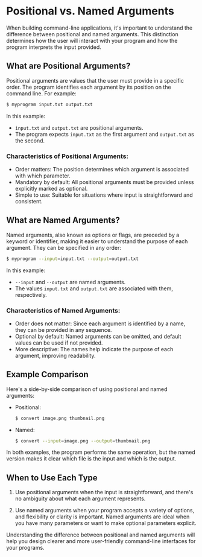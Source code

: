 # Positional vs. Named Arguments

When building command-line applications, it's important to understand the difference between positional and named arguments. This distinction determines how the user will interact with your program and how the program interprets the input provided.

## What are Positional Arguments?

Positional arguments are values that the user must provide in a specific order. The program identifies each argument by its position on the command line. For example:

```bash
$ myprogram input.txt output.txt
```

In this example:

- `input.txt` and `output.txt` are positional arguments.
- The program expects `input.txt` as the first argument and `output.txt` as the second.


### Characteristics of Positional Arguments:

- Order matters: The position determines which argument is associated with which parameter.
- Mandatory by default: All positional arguments must be provided unless explicitly marked as optional.
- Simple to use: Suitable for situations where input is straightforward and consistent.

## What are Named Arguments?

Named arguments, also known as options or flags, are preceded by a keyword or identifier, making it easier to understand the purpose of each argument. They can be specified in any order:

```bash
$ myprogram --input=input.txt --output=output.txt
```

In this example:

- `--input` and `--output` are named arguments.
- The values `input.txt` and `output.txt` are associated with them, respectively.

### Characteristics of Named Arguments:

- Order does not matter: Since each argument is identified by a name, they can be provided in any sequence.
- Optional by default: Named arguments can be omitted, and default values can be used if not provided.
- More descriptive: The names help indicate the purpose of each argument, improving readability.

## Example Comparison

Here's a side-by-side comparison of using positional and named arguments:

- Positional:
    ```bash
    $ convert image.png thumbnail.png
    ```

- Named:
    ```bash
    $ convert --input=image.png --output=thumbnail.png
    ```

In both examples, the program performs the same operation, but the named version makes it clear which file is the input and which is the output.

## When to Use Each Type

1. Use positional arguments when the input is straightforward, and there's no ambiguity about what each argument represents.

2. Use named arguments when your program accepts a variety of options, and flexibility or clarity is important. Named arguments are ideal when you have many parameters or want to make optional parameters explicit.

Understanding the difference between positional and named arguments will help you design clearer and more user-friendly command-line interfaces for your programs.